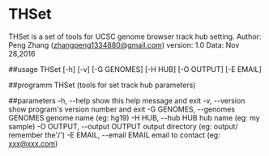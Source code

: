 # THSet

  THSet is a set of tools for UCSC genome browser track hub setting. 
  Author: Peng Zhang (zhangpeng1334880@gmail.com)
  version: 1.0
  Data: Nov 28,2016

##usage
THSet [-h] [-v] [-G GENOMES] [-H HUB] [-O OUTPUT] [-E EMAIL]

##programm
THSet (tools for set track hub parameters) 

##parameters
  -h, --help            show this help message and exit
  -v, --version         show program's version number and exit
  -G GENOMES, --genomes GENOMES
                        genome name (eg: hg19)
  -H HUB, --hub HUB     hub name (eg: my sample)
  -O OUTPUT, --output OUTPUT
                        output directory (eg: output/ remember the'/')
  -E EMAIL, --email EMAIL
                        email to contact (eg: xxx@xxx.com)
